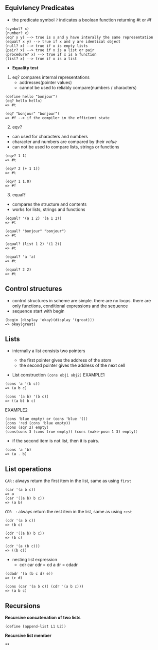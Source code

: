 ## Equivlency Predicates 
- the predicate symbol ```?``` indicates a boolean function returning #t or #f 
```
(symbol? x)
(number? x)
(eq? x y) --> true is x and y have interally the same representation
(equal? x y) --> true if x and y are identical object 
(null? x) --> true if x is empty lists
(pair? x) --> true if x is a list or pair
(procedure? x) --> true if x is a function 
(list? x) --> true if x is a list
```
- **Equality test**
1. eq? compares internal representations 
	- addresses(pointer values)
	- cannot be used to reliably compare(numbers / characters)
```
(define hello "bonjour")
(eq? hello hello)
=> #t 

(eq? "bonjour" "bonjour")
=> #f --> if the compiler in the efficient state 
```

2. eqv? 
- can used for characters and numbers
- character and numbers are compared by their *value* 
- can not be used to compare lists, strings or functions
```
(eqv? 1 1)
=> #t 

(eqv? 2 (+ 1 1))
=> #t 

(eqv? 1 1.0)
=> #f 
```

3. equal? 
- compares the structure and contents 
- works for lists, strings and functions 
```
(equal? '(a 1 2) '(a 1 2))
=> #t 

(equal? "bonjour" "bonjour") 
=> #t 

(equal? (list 1 2) '(1 2)) 
=> #t 

(equal? 'a 'a)
=> #t 

(equal? 2 2) 
=> #t 
```


## Control structures 
- control structures in scheme are simple. there are no loops. there are only functions, conditional expressions and the sequence 
- sequence start with begin 
```
(begin (display 'okay)(display '(great)))
=> okay(great)
```

## Lists
- internally a list consists two pointers 
	- the first pointer gives the address of the atom 
	- the second pointer gives the address of the next cell 

- List construction ```(cons obj1 obj2)```
EXAMPLE1
```
(cons 'a '(b c))
=> (a b c)

(cons '(a b) '(b c))
=> ((a b) b c)
```

EXAMPLE2
```
(cons 'blue empty) or (cons 'blue '())
(cons 'red (cons 'blue empty))
(cons (sqr 2) empty)
(cons(cons 3 (cons true empty)) (cons (nake-posn 1 3) empty))
```

- if the second item is not list, then it is pairs. 
```
(cons 'a 'b)
=> (a . b)
```

## List operations 
```CAR``` : always return the first item in the list, same as using ```first```
```
(car '(a b c)) 
=> a 
(car '((a b) b c))
=> (a b)
```



```CDR	```: always return the rest item in the list, same as using ```rest```
```
(cdr '(a b c))
=> (b c)

(cdr '((a b) b c))
=> (b c)

(cdr '(a (b c)))
=> ((b c))
```

- nesting list expression
	- cdr car cdr  = cd a dr = cdadr

```
(cdadr '(a (b c d) e))
=> (c d)

(cons (car '(a b c)) (cdr '(a b c)))
=> (a b c)
```

## Recursions
**Recursive concatenation of two lists** 
```
(define (append-list L1 L2))
```

**Recursive list member** 

**












